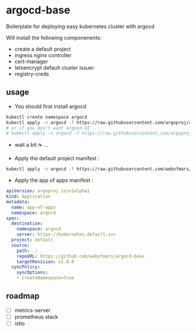 # argocd-base

Boilerplate for deploying easy kubernetes cluster with argocd

Will install the following componenents:

* create a default project
* ingress nginx controller
* cert-manager
* letsencrypt default cluster issuer
* registry-creds

## usage

* You should first install argocd

```sh
kubectl create namespace argocd
kubectl apply -n argocd -f https://raw.githubusercontent.com/argoproj/argo-cd/stable/manifests/install.yaml
# or if you don't want argocd UI
# kubectl apply -n argocd -f https://raw.githubusercontent.com/argoproj/argo-cd/stable/manifests/core-install.yaml
```

* wait a bit ☕️ ...

* Apply the default project manifest :

```sh
kubectl apply -n argocd -f https://raw.githubusercontent.com/webofmars/argocd-base/main/0_default-project.yaml
```

* Apply the app of apps manifest :

```yaml
apiVersion: argoproj.io/v1alpha1
kind: Application
metadata:
  name: app-of-apps
  namespace: argocd
spec:
  destination:
    namespace: argocd
    server: https://kubernetes.default.svc
  project: default
  source:
    path: ./
    repoURL: https://github.com/webofmars/argocd-base
    targetRevision: v1.0.0
  syncPolicy:
    syncOptions:
    - CreateNamespace=true
```

## roadmap

* [ ] metrics-server
* [ ] prometheus stack
* [ ] istio
